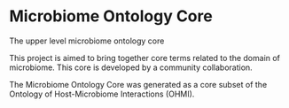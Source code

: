 # Microbiome Ontology Core
The upper level microbiome ontology core

This project is aimed to bring together core terms related to the domain of microbiome. This core is developed by a community collaboration.

The Microbiome Ontology Core was generated as a core subset of the Ontology of Host-Microbiome Interactions (OHMI). 

